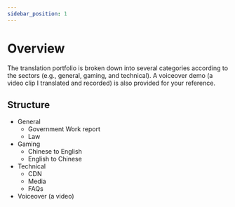 ```yaml
---
sidebar_position: 1
---
```


# Overview

The translation portfolio is broken down into several categories according to the sectors (e.g., general, gaming, and technical). A voiceover demo (a video clip I translated and recorded) is also provided for your reference.

## Structure

- General
  - Government Work report
  - Law
- Gaming
  - Chinese to English
  - English to Chinese
- Technical
  - CDN
  - Media
  - FAQs
- Voiceover (a video)